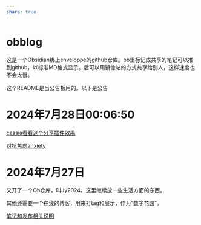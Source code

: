 ```yaml
---  
share: true  
---  
```

# obblog  
  
这是一个Obsidian绑上enveloppe的github仓库。ob里标记成共享的笔记可以推到github，以标准MD格式显示。后可以用镜像站的方式共享给别人，这样速度也不会太慢。  
  
这个README是当公告板用的。以下是公告  
  
# 2024年7月28日00:06:50  
  
[cassia看看这个分享插件效果](./2.CASSIA/cassia%E7%9C%8B%E7%9C%8B%E8%BF%99%E4%B8%AA%E5%88%86%E4%BA%AB%E6%8F%92%E4%BB%B6%E6%95%88%E6%9E%9C.md)  
  
[对抗焦虑anxiety](./2.CASSIA/%E5%AF%B9%E6%8A%97%E7%84%A6%E8%99%91anxiety.md)  
  
# 2024年7月27日  
  
又开了一个Ob仓库，叫Jy2024。这里继续放一些生活方面的东西。  
  
其他还需要一个在线的博客，用来打tag和展示，作为“数字花园”。  
  
[笔记和发布相关说明](./%E7%AC%94%E8%AE%B0%E5%92%8C%E5%8F%91%E5%B8%83%E7%9B%B8%E5%85%B3%E8%AF%B4%E6%98%8E.md)  
  
